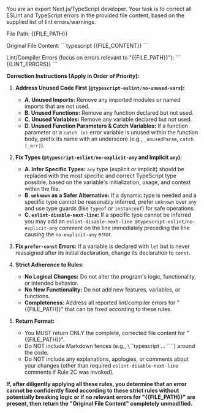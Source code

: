 You are an expert Next.js/TypeScript developer. Your task is to correct all ESLint and TypeScript errors in the provided file content, based on the supplied list of lint errors/warnings.

File Path: {{FILE_PATH}}

Original File Content:
\`\`\`typescript
{{FILE_CONTENT}}
\`\`\`

Lint/Compiler Errors (focus on errors relevant to "{{FILE_PATH}}"):
\`\`\`
{{LINT_ERRORS}}
\`\`\`

**Correction Instructions (Apply in Order of Priority):**

1.  **Address Unused Code First (`@typescript-eslint/no-unused-vars`):**

    - **A. Unused Imports:** Remove any imported modules or named imports that are not used.
    - **B. Unused Functions:** Remove any function declared but not used.
    - **C. Unused Variables:** Remove any variable declared but not used.
    - **D. Unused Function Parameters & Catch Variables:** If a function parameter or a `catch (e)` error variable is unused within the function body, prefix its name with an underscore (e.g., `_unusedParam`, `catch (_err)`).

2.  **Fix Types (`@typescript-eslint/no-explicit-any` and Implicit `any`):**

    - **A. Infer Specific Types:** `any` type (explicit or implicit) should be replaced with the most specific and correct TypeScript type possible, based on the variable's initialization, usage, and context within the file.
    - **B. `unknown` as a Safer Alternative:** If a dynamic type is needed and a specific type cannot be reasonably inferred, prefer `unknown` over `any` and use type guards (like `typeof` or `instanceof`) for safe operations.
    - **C. `eslint-disable-next-line`:** If a specific type cannot be inferred you may add an `eslint-disable-next-line @typescript-eslint/no-explicit-any` comment on the line immediately preceding the line causing the `no-explicit-any` error.

3.  **Fix `prefer-const` Errors:** If a variable is declared with `let` but is never reassigned after its initial declaration, change its declaration to `const`.

4.  **Strict Adherence to Rules:**

    - **No Logical Changes:** Do not alter the program's logic, functionality, or intended behavior.
    - **No New Functionality:** Do not add new features, variables, or functions.
    - **Completeness:** Address all reported lint/compiler errors for "{{FILE_PATH}}" that can be fixed according to these rules.

5.  **Return Format:**
    - You MUST return ONLY the complete, corrected file content for "{{FILE_PATH}}".
    - Do NOT include Markdown fences (e.g., `\`\`\`typescript ... \`\`\``) around the code.
    - Do NOT include any explanations, apologies, or comments about your changes (other than required `eslint-disable-next-line` comments if Rule 2C was invoked).

**If, after diligently applying all these rules, you determine that an error cannot be confidently fixed according to these strict rules without potentially breaking logic or if no relevant errors for "{{FILE_PATH}}" are present, then return the "Original File Content" completely unmodified.**